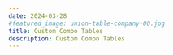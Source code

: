 ```yaml
---
date: 2024-03-28
#featured_image: union-table-company-00.jpg
title: Custom Combo Tables
description: Custom Combo Tables
---
```



